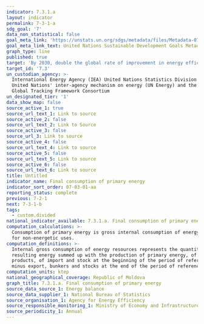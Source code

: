 ```yaml
---
indicator: 7.3.1.a
layout: indicator
permalink: 7-3-1-a
sdg_goal: '7'
data_non_statistical: false
goal_meta_link: 'https://unstats.un.org/sdgs/metadata/files/Metadata-07-03-01.pdf'
goal_meta_link_text: United Nations Sustainable Development Goals Metadata (PDF 192 KB)
graph_type: line
published: true
target: 'By 2030, double the global rate of improvement in energy efficiency'
target_id: '7.3'
un_custodian_agency: >-
  International Energy Agency (IEA) United Nations Statistics Division (UNSD)
  United Nations' inter-agency mechanism on energy (UN Energy) and the SE4ALL
  Global Tracking Framework Consortium
un_designated_tier: '1'
data_show_map: false
source_active_1: true
source_url_text_1: Link to source
source_active_2: false
source_url_text_2: Link to Source
source_active_3: false
source_url_3: Link to source
source_active_4: false
source_url_text_4: Link to source
source_active_5: false
source_url_text_5: Link to source
source_active_6: false
source_url_text_6: Link to source
title: Untitled
indicator_name: Final consumption of primary energy
indicator_sort_order: 07-03-01-aa
reporting_status: complete
previous: 7-2-1
next: 7-3-1-b
tags:
  - custom.divided
national_indicator_available: 7.3.1.a. Final consumption of primary energy
computation_calculations: >-
  Consumption of primary energy is gross internal consumption of energy, except
  for non-energetic uses.
computation_definitions: >-
  Internal gross consumption of energy resources represents the quantity of
  resulting energy summed up with the production of primary energy, of recovered
  products, of import and stock at the beginning of the period of reference
  minus export, bunkers and stocks at the end of the period of reference.
computation_units: ktep
national_geographical_coverage: Republic of Moldova
graph_title: 7.3.1.a. Final consumption of primary energy
source_data_source_1: Energy balance
source_data_supplier_1: National Bureau of Statistics
source_organisation_1: Agency for Energy Efficiency
source_responsible_monitoring_1: Ministry of Economy and Infrastructure
source_periodicity_1: Annual
---
```

